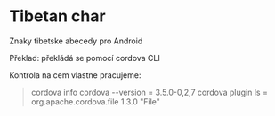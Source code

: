 Tibetan char
==============

Znaky tibetske abecedy pro Android

Překlad:
překládá se pomocí cordova CLI

Kontrola na cem vlastne pracujeme:
>cordova info
>cordova --version
  = 3.5.0-0,2,7
>cordova plugin ls
  = org.apache.cordova.file 1.3.0 "File"
>


